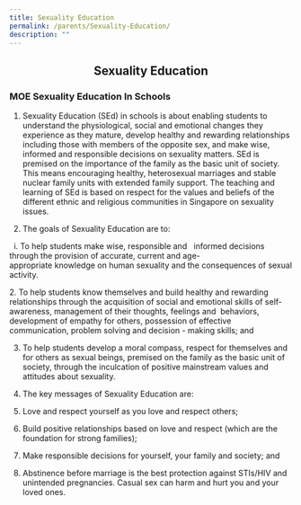 ```yaml
---
title: Sexuality Education
permalink: /parents/Sexuality-Education/
description: ""
---
```

## <center> Sexuality Education </center>

### MOE Sexuality Education In Schools

1.  Sexuality Education (SEd) in schools is about enabling students to understand the physiological, social and emotional changes they experience as they mature, develop healthy and rewarding relationships including those with members of the opposite sex, and make wise, informed and responsible decisions on sexuality matters. SEd is premised on the importance of the family as the basic unit of society. This means encouraging healthy, heterosexual marriages and stable nuclear family units with extended family support. The teaching and learning of SEd is based on respect for the values and beliefs of the different ethnic and religious communities in Singapore on sexuality issues.

  

2.  The goals of Sexuality Education are to:

&nbsp; i.  To help students make wise, responsible and &nbsp; informed decisions through the provision of accurate, current and age-appropriate knowledge on human sexuality and the consequences of sexual activity.

  

2\.  To help students know themselves and build healthy and rewarding relationships through the acquisition of social and emotional skills of self-awareness, management of their thoughts, feelings and  behaviors, development of empathy for others, possession of effective communication, problem solving and decision - making skills; and

  

3.  To help students develop a moral compass, respect for themselves and for others as sexual beings, premised on the family as the basic unit of society, through the inculcation of positive mainstream values and attitudes about sexuality.

  

3.  The key messages of Sexuality Education are:

1.  Love and respect yourself as you love and respect others;
2.  Build positive relationships based on love and respect (which are the foundation for strong families);
3.  Make responsible decisions for yourself, your family and society; and
4.  Abstinence before marriage is the best protection against STIs/HIV and unintended pregnancies. Casual sex can harm and hurt you and your loved ones.